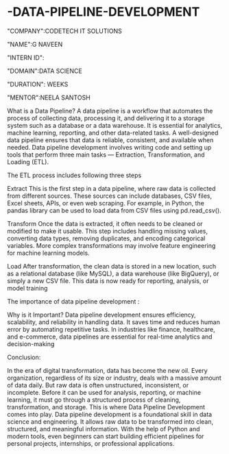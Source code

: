 # -DATA-PIPELINE-DEVELOPMENT

"COMPANY":CODETECH IT SOLUTIONS

"NAME":G NAVEEN 

"INTERN ID": 

"DOMAIN":DATA SCIENCE 

"DURATION": WEEKS

"MENTOR":NEELA SANTOSH


 What is a Data Pipeline?
A data pipeline is a workflow that automates the process of collecting data, processing it, and delivering it to a storage system such as a database or a data warehouse. It is essential for analytics, machine learning, reporting, and other data-related tasks. A well-designed data pipeline ensures that data is reliable, consistent, and available when needed.
Data pipeline development involves writing code and setting up tools that perform three main tasks — Extraction, Transformation, and Loading (ETL).

The ETL process includes following three steps 

Extract
This is the first step in a data pipeline, where raw data is collected from different sources. These sources can include databases, CSV files, Excel sheets, APIs, or even web scraping. For example, in Python, the pandas library can be used to load data from CSV files using pd.read_csv().

Transform
Once the data is extracted, it often needs to be cleaned or modified to make it usable. This step includes handling missing values, converting data types, removing duplicates, and encoding categorical variables. More complex transformations may involve feature engineering for machine learning models.

Load
After transformation, the clean data is stored in a new location, such as a relational database (like MySQL), a data warehouse (like BigQuery), or simply a new CSV file. This data is now ready for reporting, analysis, or model training

The importance of data pipeline development :

 Why is it Important?
Data pipeline development ensures efficiency, scalability, and reliability in handling data. It saves time and reduces human error by automating repetitive tasks. In industries like finance, healthcare, and e-commerce, data pipelines are essential for real-time analytics and decision-making

Conclusion:

In the era of digital transformation, data has become the new oil. Every organization, regardless of its size or industry, deals with a massive amount of data daily. But raw data is often unstructured, inconsistent, or incomplete. Before it can be used for analysis, reporting, or machine learning, it must go through a structured process of cleaning, transformation, and storage. This is where Data Pipeline Development comes into play.
Data pipeline development is a foundational skill in data science and engineering. It allows raw data to be transformed into clean, structured, and meaningful information. With the help of Python and modern tools, even beginners can start building efficient pipelines for personal projects, internships, or professional applications.
